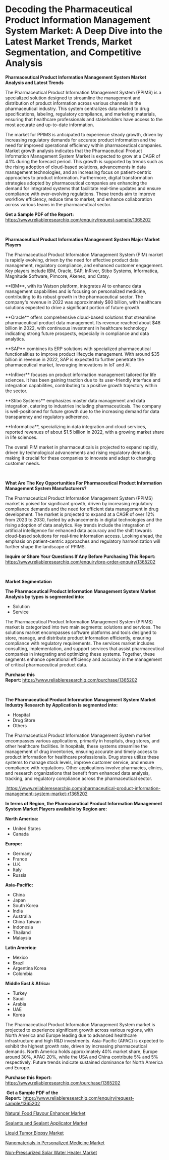 <p><h1>Decoding the Pharmaceutical Product Information Management System Market: A Deep Dive into the Latest Market Trends, Market Segmentation, and Competitive Analysis</h1></p><p><strong>Pharmaceutical Product Information Management System Market Analysis and Latest Trends</strong></p>
<p><p>The Pharmaceutical Product Information Management System (PPIMS) is a specialized solution designed to streamline the management and distribution of product information across various channels in the pharmaceutical industry. This system centralizes data related to drug specifications, labeling, regulatory compliance, and marketing materials, ensuring that healthcare professionals and stakeholders have access to the most accurate and up-to-date information.</p><p>The market for PPIMS is anticipated to experience steady growth, driven by increasing regulatory demands for accurate product information and the need for improved operational efficiency within pharmaceutical companies. Market growth analysis indicates that the Pharmaceutical Product Information Management System Market is expected to grow at a CAGR of 4.1% during the forecast period. This growth is supported by trends such as the rising adoption of cloud-based solutions, advancements in data management technologies, and an increasing focus on patient-centric approaches to product information. Furthermore, digital transformation strategies adopted by pharmaceutical companies are enhancing the demand for integrated systems that facilitate real-time updates and ensure compliance with ever-evolving regulations. These trends aim to improve workflow efficiency, reduce time to market, and enhance collaboration across various teams in the pharmaceutical sector.</p></p>
<p><strong>Get a Sample PDF of the Report:&nbsp;</strong> <a href="https://www.reliableresearchiq.com/enquiry/request-sample/1365202?utm_campaign=1159&utm_medium=2&utm_source=Github&utm_content=ia&utm_term=22032025&utm_id=pharmaceutical-product-information-management-system">https://www.reliableresearchiq.com/enquiry/request-sample/1365202</a></p>
<p>&nbsp;</p>
<p><strong>Pharmaceutical Product Information Management System Major Market Players</strong></p>
<p><p>The Pharmaceutical Product Information Management System (PIM) market is rapidly evolving, driven by the need for effective product data management, regulatory compliance, and enhanced customer engagement. Key players include IBM, Oracle, SAP, InRiver, Stibo Systems, Informatica, Magnitude Software, Pimcore, Akeneo, and Catsy.</p><p>**IBM**, with its Watson platform, integrates AI to enhance data management capabilities and is focusing on personalized medicine, contributing to its robust growth in the pharmaceutical sector. The company's revenue in 2022 was approximately $60 billion, with healthcare solutions expected to drive a significant portion of future growth.</p><p>**Oracle** offers comprehensive cloud-based solutions that streamline pharmaceutical product data management. Its revenue reached about $48 billion in 2022, with continuous investment in healthcare technology indicating strong future prospects, especially in compliance and data analytics.</p><p>**SAP** combines its ERP solutions with specialized pharmaceutical functionalities to improve product lifecycle management. With around $35 billion in revenue in 2022, SAP is expected to further penetrate the pharmaceutical market, leveraging innovations in IoT and AI.</p><p>**InRiver** focuses on product information management tailored for life sciences. It has been gaining traction due to its user-friendly interface and integration capabilities, contributing to a positive growth trajectory within the sector.</p><p>**Stibo Systems** emphasizes master data management and data integration, catering to industries including pharmaceuticals. The company is well-positioned for future growth due to the increasing demand for data transparency and regulatory adherence.</p><p>**Informatica**, specializing in data integration and cloud services, reported revenues of about $1.5 billion in 2022, with a growing market share in life sciences.</p><p>The overall PIM market in pharmaceuticals is projected to expand rapidly, driven by technological advancements and rising regulatory demands, making it crucial for these companies to innovate and adapt to changing customer needs.</p></p>
<p>&nbsp;</p>
<p><strong>What Are The Key Opportunities For Pharmaceutical Product Information Management System Manufacturers?</strong></p>
<p><p>The Pharmaceutical Product Information Management System (PPIMS) market is poised for significant growth, driven by increasing regulatory compliance demands and the need for efficient data management in drug development. The market is projected to expand at a CAGR of over 12% from 2023 to 2030, fueled by advancements in digital technologies and the rising adoption of data analytics. Key trends include the integration of artificial intelligence for enhanced data accuracy and the shift towards cloud-based solutions for real-time information access. Looking ahead, the emphasis on patient-centric approaches and regulatory harmonization will further shape the landscape of PPIMS.</p></p>
<p><strong>Inquire or Share Your Questions If Any Before Purchasing This Report:</strong> <a href="https://www.reliableresearchiq.com/enquiry/pre-order-enquiry/1365202?utm_campaign=1159&utm_medium=2&utm_source=Github&utm_content=ia&utm_term=22032025&utm_id=pharmaceutical-product-information-management-system">https://www.reliableresearchiq.com/enquiry/pre-order-enquiry/1365202</a></p>
<p>&nbsp;</p>
<p><strong>Market Segmentation</strong></p>
<p><strong>The Pharmaceutical Product Information Management System Market Analysis by types is segmented into:</strong></p>
<p><ul><li>Solution</li><li>Service</li></ul></p>
<p><p>The Pharmaceutical Product Information Management System (PPIMS) market is categorized into two main segments: solutions and services. The solutions market encompasses software platforms and tools designed to store, manage, and distribute product information efficiently, ensuring compliance with regulatory requirements. The services market includes consulting, implementation, and support services that assist pharmaceutical companies in integrating and optimizing these systems. Together, these segments enhance operational efficiency and accuracy in the management of critical pharmaceutical product data.</p></p>
<p><strong>Purchase this Report:&nbsp;</strong><a href="https://www.reliableresearchiq.com/purchase/1365202?utm_campaign=1159&utm_medium=2&utm_source=Github&utm_content=ia&utm_term=22032025&utm_id=pharmaceutical-product-information-management-system">https://www.reliableresearchiq.com/purchase/1365202</a></p>
<p>&nbsp;</p>
<p><strong>The Pharmaceutical Product Information Management System Market Industry Research by Application is segmented into:</strong></p>
<p><ul><li>Hospital</li><li>Drug Store</li><li>Others</li></ul></p>
<p><p>The Pharmaceutical Product Information Management System market encompasses various applications, primarily in hospitals, drug stores, and other healthcare facilities. In hospitals, these systems streamline the management of drug inventories, ensuring accurate and timely access to product information for healthcare professionals. Drug stores utilize these systems to manage stock levels, improve customer service, and ensure compliance with regulations. Other applications involve pharmacies, clinics, and research organizations that benefit from enhanced data analysis, tracking, and regulatory compliance across the pharmaceutical sector.</p></p>
<p><a href="https://www.reliableresearchiq.com/pharmaceutical-product-information-management-system-market-r1365202?utm_campaign=1159&utm_medium=2&utm_source=Github&utm_content=ia&utm_term=22032025&utm_id=pharmaceutical-product-information-management-system">&nbsp;https://www.reliableresearchiq.com/pharmaceutical-product-information-management-system-market-r1365202</a></p>
<p><strong>In terms of Region, the Pharmaceutical Product Information Management System Market Players available by Region are:</strong></p>
<p>
    <p> <strong> North America: </strong>
        <ul>
            <li>United States</li>
            <li>Canada</li>
        </ul>
        </p> 
    <p> <strong> Europe: </strong>
        <ul>
            <li>Germany</li>
            <li>France</li>
            <li>U.K.</li>
            <li>Italy</li>
            <li>Russia</li>
        </ul>
        </p> 
    <p> <strong> Asia-Pacific: </strong>
        <ul>
            <li>China</li>
            <li>Japan</li>
            <li>South Korea</li>
            <li>India</li>
            <li>Australia</li>
            <li>China Taiwan</li>
            <li>Indonesia</li>
            <li>Thailand</li>
            <li>Malaysia</li>
        </ul>
        </p> 
    <p> <strong> Latin America: </strong>
        <ul>
            <li>Mexico</li>
            <li>Brazil</li>
            <li>Argentina Korea</li>
            <li>Colombia</li>
        </ul>
        </p> 
    <p> <strong> Middle East & Africa: </strong>
        <ul>
            <li>Turkey</li>
            <li>Saudi</li>
            <li>Arabia</li>
            <li>UAE</li>
            <li>Korea</li>
        </ul>
    </p>
    </p>
<p><p>The Pharmaceutical Product Information Management System market is projected to experience significant growth across various regions, with North America and Europe leading due to advanced healthcare infrastructure and high R&D investments. Asia-Pacific (APAC) is expected to exhibit the highest growth rate, driven by increasing pharmaceutical demands. North America holds approximately 40% market share, Europe around 30%, APAC 20%, while the USA and China contribute 5% and 5% respectively. Future trends indicate sustained dominance for North America and Europe.</p></p>
<p><strong>Purchase this Report: </strong><a href="https://www.reliableresearchiq.com/purchase/1365202?utm_campaign=1159&utm_medium=2&utm_source=Github&utm_content=ia&utm_term=22032025&utm_id=pharmaceutical-product-information-management-system">https://www.reliableresearchiq.com/purchase/1365202</a></p>
<p>&nbsp;<strong>Get a Sample PDF of the Report:&nbsp;&nbsp;</strong><a href="https://www.reliableresearchiq.com/enquiry/request-sample/1365202?utm_campaign=1159&utm_medium=2&utm_source=Github&utm_content=ia&utm_term=22032025&utm_id=pharmaceutical-product-information-management-system">https://www.reliableresearchiq.com/enquiry/request-sample/1365202</a></p>
<p><strong></strong></p>
<p><p><a href="https://github.com/nikkoureta1y/Market-Research-Report-List-1/blob/main/natural-food-flavour-enhancer-market.md?utm_campaign=1159&utm_medium=2&utm_source=Github&utm_content=ia&utm_term=22032025&utm_id=pharmaceutical-product-information-management-system">Natural Food Flavour Enhancer Market</a></p><p><a href="https://github.com/bloggglazaie/Market-Research-Report-List-1/blob/main/sealants-and-sealant-applicator-market.md?utm_campaign=1159&utm_medium=2&utm_source=Github&utm_content=ia&utm_term=22032025&utm_id=pharmaceutical-product-information-management-system">Sealants and Sealant Applicator Market</a></p><p><a href="https://github.com/rndwazeri/Market-Research-Report-List-1/blob/main/liquid-tumor-biopsy-market.md?utm_campaign=1159&utm_medium=2&utm_source=Github&utm_content=ia&utm_term=22032025&utm_id=pharmaceutical-product-information-management-system">Liquid Tumor Biopsy Market</a></p><p><a href="https://github.com/lolahberkik5/Market-Research-Report-List-1/blob/main/nanomaterials-in-personalized-medicine-market.md?utm_campaign=1159&utm_medium=2&utm_source=Github&utm_content=ia&utm_term=22032025&utm_id=pharmaceutical-product-information-management-system">Nanomaterials in Personalized Medicine Market</a></p><p><a href="https://github.com/dubelsuehsik/Market-Research-Report-List-1/blob/main/non-pressurized-solar-water-heater-market.md?utm_campaign=1159&utm_medium=2&utm_source=Github&utm_content=ia&utm_term=22032025&utm_id=pharmaceutical-product-information-management-system">Non-Pressurized Solar Water Heater Market</a></p></p>